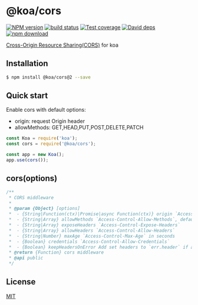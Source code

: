 @koa/cors
=======

[![NPM version][npm-image]][npm-url]
[![build status][travis-image]][travis-url]
[![Test coverage][codecov-image]][codecov-url]
[![David deps][david-image]][david-url]
[![npm download][download-image]][download-url]

[npm-image]: https://img.shields.io/npm/v/@koa/cors.svg?style=flat-square
[npm-url]: https://npmjs.org/package/@koa/cors
[travis-image]: https://img.shields.io/travis/koajs/cors.svg?style=flat-square
[travis-url]: https://travis-ci.org/koajs/cors
[codecov-image]: https://codecov.io/github/koajs/cors/coverage.svg?branch=v2.x
[codecov-url]: https://codecov.io/github/koajs/cors?branch=v2.x
[david-image]: https://img.shields.io/david/koajs/cors.svg?style=flat-square
[david-url]: https://david-dm.org/koajs/cors
[download-image]: https://img.shields.io/npm/dm/@koa/cors.svg?style=flat-square
[download-url]: https://npmjs.org/package/@koa/cors

[Cross-Origin Resource Sharing(CORS)](https://developer.mozilla.org/en/docs/Web/HTTP/Access_control_CORS) for koa

## Installation

```bash
$ npm install @koa/cors@2 --save
```

## Quick start

Enable cors with default options:

- origin: request Origin header
- allowMethods: GET,HEAD,PUT,POST,DELETE,PATCH

```js
const Koa = require('koa');
const cors = require('@koa/cors');

const app = new Koa();
app.use(cors());
```

## cors(options)

```js
/**
 * CORS middleware
 *
 * @param {Object} [options]
 *  - {String|Function(ctx)|Promise|async Function(ctx)} origin `Access-Control-Allow-Origin`, default is request Origin header
 *  - {String|Array} allowMethods `Access-Control-Allow-Methods`, default is 'GET,HEAD,PUT,POST,DELETE,PATCH'
 *  - {String|Array} exposeHeaders `Access-Control-Expose-Headers`
 *  - {String|Array} allowHeaders `Access-Control-Allow-Headers`
 *  - {String|Number} maxAge `Access-Control-Max-Age` in seconds
 *  - {Boolean} credentials `Access-Control-Allow-Credentials`
 *  - {Boolean} keepHeadersOnError Add set headers to `err.header` if an error is thrown
 * @return {Function} cors middleware
 * @api public
 */
```

## License

[MIT](./LICENSE)

